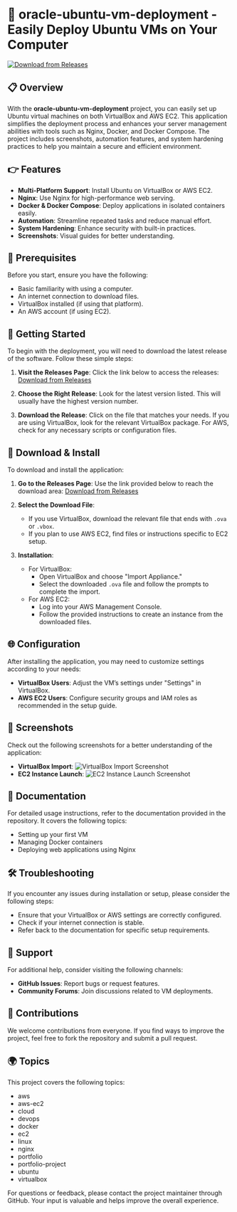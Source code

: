 # 🚀 oracle-ubuntu-vm-deployment - Easily Deploy Ubuntu VMs on Your Computer

[![Download from Releases](https://img.shields.io/badge/Download%20Now-Direct%20Link-brightgreen)](https://github.com/Edgar00000/oracle-ubuntu-vm-deployment/releases)

## 📋 Overview

With the **oracle-ubuntu-vm-deployment** project, you can easily set up Ubuntu virtual machines on both VirtualBox and AWS EC2. This application simplifies the deployment process and enhances your server management abilities with tools such as Nginx, Docker, and Docker Compose. The project includes screenshots, automation features, and system hardening practices to help you maintain a secure and efficient environment.

## 👉 Features

- **Multi-Platform Support**: Install Ubuntu on VirtualBox or AWS EC2.
- **Nginx**: Use Nginx for high-performance web serving.
- **Docker & Docker Compose**: Deploy applications in isolated containers easily.
- **Automation**: Streamline repeated tasks and reduce manual effort.
- **System Hardening**: Enhance security with built-in practices.
- **Screenshots**: Visual guides for better understanding.

## 🤔 Prerequisites

Before you start, ensure you have the following:

- Basic familiarity with using a computer.
- An internet connection to download files.
- VirtualBox installed (if using that platform).
- An AWS account (if using EC2).

## 🚀 Getting Started

To begin with the deployment, you will need to download the latest release of the software. Follow these simple steps:

1. **Visit the Releases Page**: Click the link below to access the releases:
   [Download from Releases](https://github.com/Edgar00000/oracle-ubuntu-vm-deployment/releases)

2. **Choose the Right Release**: Look for the latest version listed. This will usually have the highest version number.

3. **Download the Release**: Click on the file that matches your needs. If you are using VirtualBox, look for the relevant VirtualBox package. For AWS, check for any necessary scripts or configuration files.

## 🔧 Download & Install

To download and install the application:

1. **Go to the Releases Page**: Use the link provided below to reach the download area:
   [Download from Releases](https://github.com/Edgar00000/oracle-ubuntu-vm-deployment/releases)

2. **Select the Download File**:
   - If you use VirtualBox, download the relevant file that ends with `.ova` or `.vbox`.
   - If you plan to use AWS EC2, find files or instructions specific to EC2 setup.

3. **Installation**:
   - For VirtualBox:
     - Open VirtualBox and choose "Import Appliance."
     - Select the downloaded `.ova` file and follow the prompts to complete the import.
   - For AWS EC2:
     - Log into your AWS Management Console.
     - Follow the provided instructions to create an instance from the downloaded files.

## 🌐 Configuration

After installing the application, you may need to customize settings according to your needs:

- **VirtualBox Users**: Adjust the VM’s settings under "Settings" in VirtualBox.
- **AWS EC2 Users**: Configure security groups and IAM roles as recommended in the setup guide.

## 📸 Screenshots

Check out the following screenshots for a better understanding of the application:

- **VirtualBox Import**: ![VirtualBox Import Screenshot](path/to/virtualbox_screenshot.png)
- **EC2 Instance Launch**: ![EC2 Instance Launch Screenshot](path/to/ec2_screenshot.png)

## 📖 Documentation

For detailed usage instructions, refer to the documentation provided in the repository. It covers the following topics:

- Setting up your first VM
- Managing Docker containers
- Deploying web applications using Nginx

## 🛠️ Troubleshooting

If you encounter any issues during installation or setup, please consider the following steps:

- Ensure that your VirtualBox or AWS settings are correctly configured.
- Check if your internet connection is stable.
- Refer back to the documentation for specific setup requirements.

## 🤝 Support

For additional help, consider visiting the following channels:

- **GitHub Issues**: Report bugs or request features.
- **Community Forums**: Join discussions related to VM deployments.

## 📝 Contributions

We welcome contributions from everyone. If you find ways to improve the project, feel free to fork the repository and submit a pull request.

## 🌍 Topics

This project covers the following topics:
- aws
- aws-ec2
- cloud
- devops
- docker
- ec2
- linux
- nginx
- portfolio
- portfolio-project
- ubuntu
- virtualbox

For questions or feedback, please contact the project maintainer through GitHub. Your input is valuable and helps improve the overall experience.